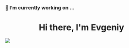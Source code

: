 ###  🔭 I’m currently working on ...

<h1 align="center">Hi there, I'm Evgeniy</h1>
<img src="https://i.gifer.com/embedded/download/Rzg6.gif">


<!--
**evzhen/evzhen** is a ✨ _special_ ✨ repository because its `README.md` (this file) appears on your GitHub profile.

Here are some ideas to get you started:

- 🔭 I’m currently working on ...
- 🌱 I’m currently learning ...
- 👯 I’m looking to collaborate on ...
- 🤔 I’m looking for help with ...
- 💬 Ask me about ...
- 📫 How to reach me: ...
- 😄 Pronouns: ...
- ⚡ Fun fact: ...
Hi there 👋
-->
